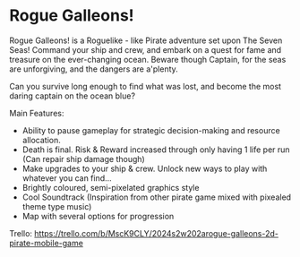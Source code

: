 # Rogue Galleons!
Rogue Galleons! is a Roguelike - like Pirate adventure set upon The Seven Seas!
Command your ship and crew, and embark on a quest for fame and treasure on the ever-changing ocean. Beware though Captain, for the seas are unforgiving, and the dangers are a'plenty.

Can you survive long enough to find what was lost, and become the most daring captain on the ocean blue?

Main Features:
- Ability to pause gameplay for strategic decision-making and resource allocation.
- Death is final. Risk & Reward increased through only having 1 life per run (Can repair ship damage though)
- Make upgrades to your ship & crew. Unlock new ways to play with whatever you can find...
- Brightly coloured, semi-pixelated graphics style
- Cool Soundtrack (Inspiration from other pirate game mixed with pixealed theme type music)
- Map with several options for progression


Trello:  https://trello.com/b/MscK9CLY/2024s2w202arogue-galleons-2d-pirate-mobile-game

